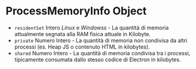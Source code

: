 # ProcessMemoryInfo Object

* `residentSet` Intero _Linux_ e _Windowss_ - La quantità di memoria attualmente segnata alla RAM fisica attuale in Kilobyte.
* `private` Numero Intero - La quantità di memoria non condivisa da altri processi (es. Heap JS o contenuto HTML in kilobytes).
* `shared` Numero Intero - La quantità di memoria condivisa tra i processi, tipicamente consumata dallo stesso codice di Electron in kilobytes.
